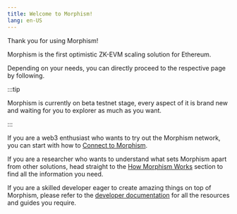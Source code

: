 ```yaml
---
title: Welcome to Morphism!
lang: en-US
---
```


Thank you for using Morphism!

Morphism is the first optimistic ZK-EVM scaling solution for Ethereum. 

Depending on your needs, you can directly proceed to the respective page by following.

:::tip

Morphism is currently on beta testnet stage, every aspect of it is brand new and waiting for you to explorer as much as you want.

:::

If you are a web3 enthusiast who wants to try out the Morphism network, you can start with how to [Connect to Morphism](./Connect%20to%20Morphism).

If you are a researcher who wants to understand what sets Morphism apart from other solutions, head straight to the [How Morphism Works](../How%20Morphism%20Works/1-howintro.md) section to find all the information you need.

If you are a skilled developer eager to create amazing things on top of Morphism, please refer to the [developer documentation](../Build%20on%20Morphism/1-devintro.md) for all the resources and guides you require.